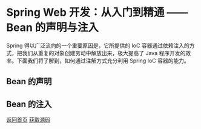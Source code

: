 # Spring Web 开发：从入门到精通 —— Bean 的声明与注入

Spring 得以广泛流向的一个重要原因是，它所提供的 IoC 容器通过依赖注入的方式，把我们从重复的对象创建劳动中解放出来，极大提高了 Java 程序开发的效率。下面我们将了解到，如何通过注解方式充分利用 Spring IoC 容器的能力。

## Bean 的声明



## Bean 的注入

[返回首页](https://susamlu.github.io/paitse)
[获取源码](https://github.com/susamlu/spring-web)